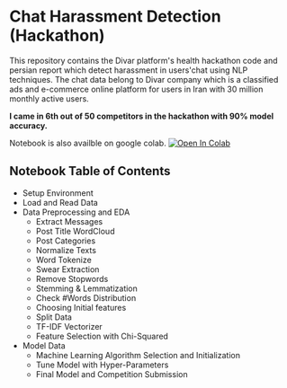# Chat Harassment Detection (Hackathon)
This repository contains the Divar platform's health hackathon code and persian report 
which detect harassment in users'chat using NLP techniques. The chat data belong to Divar company which is a classified ads and e-commerce online platform for users in Iran with 30 million monthly active users.

**I came in 6th out of 50 competitors in the hackathon with 90% model accuracy.**

Notebook is also availble on google colab. [![Open In Colab](https://colab.research.google.com/assets/colab-badge.svg)](https://colab.research.google.com/drive/1iWFmz-VUbeGX8-ueXcE7kLRK_hFGu4KJ?usp=sharing)

## Notebook Table of Contents
- Setup Environment
- Load and Read Data
- Data Preprocessing and EDA
    * Extract Messages
    * Post Title WordCloud
    * Post Categories
    * Normalize Texts
    * Word Tokenize
    * Swear Extraction
    * Remove Stopwords
    * Stemming & Lemmatization
    * Check #Words Distribution
    * Choosing Initial features
    * Split Data
    * TF-IDF Vectorizer
    * Feature Selection with Chi-Squared
- Model Data
    * Machine Learning Algorithm Selection and Initialization
    * Tune Model with Hyper-Parameters
    * Final Model and Competition Submission
